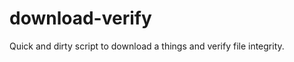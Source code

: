 download-verify
===============

Quick and dirty script to download a things and verify file integrity.
